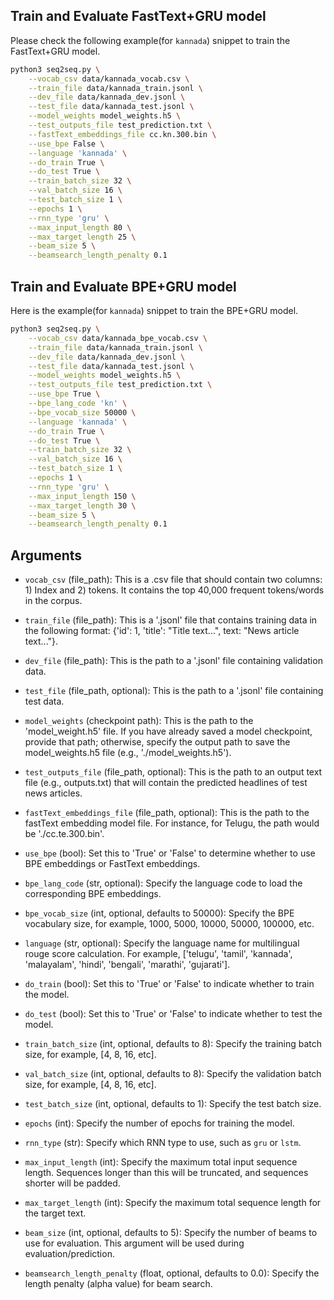 ## Train and Evaluate FastText+GRU model

Please check the following example(for `kannada`) snippet to train the FastText+GRU model.

```bash
python3 seq2seq.py \
    --vocab_csv data/kannada_vocab.csv \
    --train_file data/kannada_train.jsonl \
    --dev_file data/kannada_dev.jsonl \
    --test_file data/kannada_test.jsonl \
    --model_weights model_weights.h5 \
    --test_outputs_file test_prediction.txt \
    --fastText_embeddings_file cc.kn.300.bin \
    --use_bpe False \
    --language 'kannada' \
    --do_train True \
    --do_test True \
    --train_batch_size 32 \
    --val_batch_size 16 \
    --test_batch_size 1 \
    --epochs 1 \
    --rnn_type 'gru' \
    --max_input_length 80 \
    --max_target_length 25 \
    --beam_size 5 \
    --beamsearch_length_penalty 0.1

```
## Train and Evaluate BPE+GRU model

Here is the example(for `kannada`) snippet to train the BPE+GRU model.

```bash
python3 seq2seq.py \
    --vocab_csv data/kannada_bpe_vocab.csv \
    --train_file data/kannada_train.jsonl \
    --dev_file data/kannada_dev.jsonl \
    --test_file data/kannada_test.jsonl \
    --model_weights model_weights.h5 \
    --test_outputs_file test_prediction.txt \
    --use_bpe True \
    --bpe_lang_code 'kn' \
    --bpe_vocab_size 50000 \
    --language 'kannada' \
    --do_train True \
    --do_test True \
    --train_batch_size 32 \
    --val_batch_size 16 \
    --test_batch_size 1 \
    --epochs 1 \
    --rnn_type 'gru' \
    --max_input_length 150 \
    --max_target_length 30 \
    --beam_size 5 \
    --beamsearch_length_penalty 0.1

```

## Arguments

- `vocab_csv` (file_path): This is a .csv file that should contain two columns: 1) Index and 2) tokens. It contains the top 40,000 frequent tokens/words in the corpus.

- `train_file` (file_path): This is a '.jsonl' file that contains training data in the following format: {'id': 1, 'title': "Title text...", text: "News article text..."}.

- `dev_file` (file_path): This is the path to a '.jsonl' file containing validation data.

- `test_file` (file_path, optional): This is the path to a '.jsonl' file containing test data.

- `model_weights` (checkpoint path): This is the path to the 'model_weight.h5' file. If you have already saved a model checkpoint, provide that path; otherwise, specify the output path to save the model_weights.h5 file (e.g., './model_weights.h5').

- `test_outputs_file` (file_path, optional): This is the path to an output text file (e.g., outputs.txt) that will contain the predicted headlines of test news articles.

- `fastText_embeddings_file` (file_path, optional): This is the path to the fastText embedding model file. For instance, for Telugu, the path would be './cc.te.300.bin'.

- `use_bpe` (bool): Set this to 'True' or 'False' to determine whether to use BPE embeddings or FastText embeddings.

- `bpe_lang_code` (str, optional): Specify the language code to load the corresponding BPE embeddings.

- `bpe_vocab_size` (int, optional, defaults to 50000): Specify the BPE vocabulary size, for example, 1000, 5000, 10000, 50000, 100000, etc.

- `language` (str, optional): Specify the language name for multilingual rouge score calculation. For example, ['telugu', 'tamil', 'kannada', 'malayalam', 'hindi', 'bengali', 'marathi', 'gujarati'].

- `do_train` (bool): Set this to 'True' or 'False' to indicate whether to train the model.

- `do_test` (bool): Set this to 'True' or 'False' to indicate whether to test the model.

- `train_batch_size` (int, optional, defaults to 8): Specify the training batch size, for example, [4, 8, 16, etc].

- `val_batch_size` (int, optional, defaults to 8): Specify the validation batch size, for example, [4, 8, 16, etc].

- `test_batch_size` (int, optional, defaults to 1): Specify the test batch size.

- `epochs` (int): Specify the number of epochs for training the model.

- `rnn_type` (str): Specify which RNN type to use, such as `gru` or `lstm`.

- `max_input_length` (int): Specify the maximum total input sequence length. Sequences longer than this will be truncated, and sequences shorter will be padded.

- `max_target_length` (int): Specify the maximum total sequence length for the target text.

- `beam_size` (int, optional, defaults to 5): Specify the number of beams to use for evaluation. This argument will be used during evaluation/prediction.

- `beamsearch_length_penalty` (float, optional, defaults to 0.0): Specify the length penalty (alpha value) for beam search.
